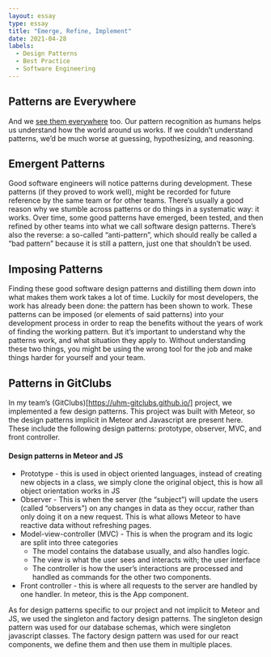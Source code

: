 ```yaml
---
layout: essay
type: essay
title: "Emerge, Refine, Implement"
date: 2021-04-28
labels:
  - Design Patterns
  - Best Practice
  - Software Engineering
---
```



## Patterns are Everywhere

And we [see them everywhere](https://en.wikipedia.org/wiki/Apophenia) too. Our pattern recognition as humans helps us understand how the world around us works. If we couldn’t understand patterns, we’d be much worse at guessing, hypothesizing, and reasoning.

## Emergent Patterns

Good software engineers will notice patterns during development. These patterns (if they proved to work well), might be recorded for future reference by the same team or for other teams. There’s usually a good reason why we stumble across patterns or do things in a systematic way: it works. Over time, some good patterns have emerged, been tested, and then refined by other teams into what we call software design patterns. There’s also the reverse: a so-called “anti-pattern”, which should really be called a “bad pattern” because it is still a pattern, just one that shouldn’t be used.

## Imposing Patterns

Finding these good software design patterns and distilling them down into what makes them work takes a lot of time. Luckily for most developers, the work has already been done: the pattern has been shown to work. These patterns can be imposed (or elements of said patterns) into your development process in order to reap the benefits without the years of work of finding the working pattern. But it’s important to understand why the patterns work, and what situation they apply to. Without understanding these two things, you might be using the wrong tool for the job and make things harder for yourself and your team.

## Patterns in GitClubs

In my team’s (GitClubs)[https://uhm-gitclubs.github.io/] project, we implemented a few design patterns. This project was built with Meteor, so the design patterns implicit in Meteor and Javascript are present here. These include the following design patterns: prototype, observer, MVC, and front controller. 

#### Design patterns in Meteor and JS
* Prototype - this is used in object oriented languages, instead of creating new objects in a class, we simply clone the original object, this is how all object orientation works in JS
* Observer - This is when the server (the “subject”) will update the users (called “observers”) on any changes in data as they occur, rather than only doing it on a new request. This is what allows Meteor to have reactive data without refreshing pages.
* Model-view-controller (MVC) - This is when the program and its logic are split into three categories
    * The model contains the database usually, and also handles logic.
    * The view is what the user sees and interacts with; the user interface
    * The controller is how the user’s interactions are processed and handled as commands for the other two components.
* Front controller - this is where all requests to the server are handled by one handler. In meteor, this is the App component.

As for design patterns specific to our project and not implicit to Meteor and JS, we used the singleton and factory design patterns. The singleton design pattern was used for our database schemas, which were singleton javascript classes. The factory design pattern was used for our react components, we define them and then use them in multiple places.
